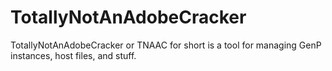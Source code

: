 # TotallyNotAnAdobeCracker
TotallyNotAnAdobeCracker or TNAAC for short is a tool for managing GenP instances, host files, and stuff.
